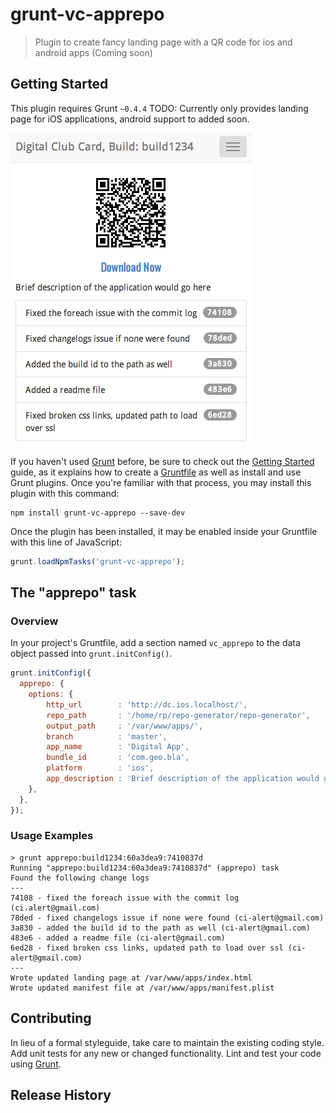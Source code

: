 # grunt-vc-apprepo

> Plugin to create fancy landing page with a QR code for ios and android apps (Coming soon)

## Getting Started
This plugin requires Grunt `~0.4.4`
TODO: Currently only provides landing page for iOS applications, android support to added soon.

![Alt text](/docs/sample_page.png?raw=true "Sample Landing Page")

If you haven't used [Grunt](http://gruntjs.com/) before, be sure to check out the [Getting Started](http://gruntjs.com/getting-started) guide, as it explains how to create a [Gruntfile](http://gruntjs.com/sample-gruntfile) as well as install and use Grunt plugins. Once you're familiar with that process, you may install this plugin with this command:

```shell
npm install grunt-vc-apprepo --save-dev
```

Once the plugin has been installed, it may be enabled inside your Gruntfile with this line of JavaScript:

```js
grunt.loadNpmTasks('grunt-vc-apprepo');
```

## The "apprepo" task

### Overview
In your project's Gruntfile, add a section named `vc_apprepo` to the data object passed into `grunt.initConfig()`.

```js
grunt.initConfig({
  apprepo: {
    options: {
        http_url        : 'http://dc.ios.localhost/',                           // URL where the file will be hosted, to be used in the template/manifest.plist file
        repo_path       : '/home/rp/repo-generator/repo-generator',             // path of the git repo
        output_path     : '/var/www/apps/',                                     // where the html files need to be generated
        branch          : 'master',                                             // which branch to look at to read the log files
        app_name        : 'Digital App',                                        // Name of the app
        bundle_id       : 'com.geo.bla',                                        // iOS bundle id
        platform        : 'ios',                                                // platform current only iOS supported
        app_description : 'Brief description of the application would go here'  // description of the app
    },
  },
});
```

### Usage Examples
```
> grunt apprepo:build1234:60a3dea9:7410837d
Running "apprepo:build1234:60a3dea9:7410837d" (apprepo) task
Found the following change logs
---
74108 - fixed the foreach issue with the commit log (ci.alert@gmail.com)
78ded - fixed changelogs issue if none were found (ci-alert@gmail.com)
3a830 - added the build id to the path as well (ci-alert@gmail.com)
483e6 - added a readme file (ci-alert@gmail.com)
6ed28 - fixed broken css links, updated path to load over ssl (ci-alert@gmail.com)
---
Wrote updated landing page at /var/www/apps/index.html
Wrote updated manifest file at /var/www/apps/manifest.plist
```



## Contributing
In lieu of a formal styleguide, take care to maintain the existing coding style. Add unit tests for any new or changed functionality. Lint and test your code using [Grunt](http://gruntjs.com/).

## Release History
